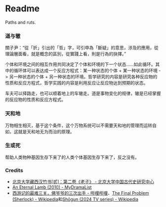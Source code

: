 # Readme
Paths and ruts.

### 道与辙

關子尹：“從「折」引出的「哲」字，可引申為「斷疑」的意思，涉及的應用，從理論層面看，就是概念的區別，從實踐上看，則是行為的抉擇。”

个体和环境之间的相互作用共同决定了个体和环境的下一个状态……如此循环。其中的循环体可以表达成一个反应方程式：某一种状态的个体 + 某一种状态的环境 -> 另一种状态的个体 + 另一种状态的环境。哲学研究的内容是研究各种反应物的性质和反应方程式，哲学实践的内容是利用反应让反应物达到预期的状态。

车夫可以择路走，也可以顺着地上的车辙走。道是事物变化的规律，辙是已经掌握的反应物的性质和反应方程式。

### 天和地

万物相生相灭，基于这个条件，这个万物系统可以不需要天和地的管理而运转自如，这就是天和地无为而治的原理。

### 生或死

帮助人类物种基因生存下来了的人类个体基因生存下来了，反之没有。

### Credits
- [北京大学藏西汉竹书[贰]：第二卷《老子》 - 北京大学中国古代史研究中心](https://zggds.pku.edu.cn/xzxz/58180.htm)
- [An Eternal Lamb (2010) - MyDramaList](https://mydramalist.com/722607-an-eternal-lamb)
- [西游记的最难三关，佛爷爷的三次出手 - 哔哩哔哩](https://www.bilibili.com/video/BV1re4y1b7sV/)、[The Final Problem (Sherlock) - Wikipedia](https://en.wikipedia.org/wiki/The_Final_Problem_(Sherlock))和[Shōgun (2024 TV series) - Wikipedia](https://en.wikipedia.org/wiki/Shōgun_(2024_TV_series))

